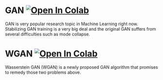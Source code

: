 # GAN [![Open In Colab](https://colab.research.google.com/assets/colab-badge.svg)](https://colab.research.google.com/drive/1B52h-ctlspK_J55SZcD-GEhTzuAcNdk8)


GAN is very popular research topic in Machine Learning right now. Stabilizing GAN training is a very big deal  and the original GAN suffers from several difficulties such as mode collapse.

# WGAN [![Open In Colab](https://colab.research.google.com/assets/colab-badge.svg)](https://colab.research.google.com/drive/1B52h-ctlspK_J55SZcD-GEhTzuAcNdk8)
Wasserstein GAN (WGAN) is a newly proposed GAN algorithm that promises to remedy those two problems above.
